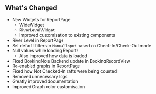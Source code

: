 ## What's Changed
- New Widgets for ReportPage
	- WideWidget
	- RiverLevelWidget
	- Improved customisation to existing components
- River Level in ReportPage
- Set default filters in `ManualInput` based on Check-In/Check-Out mode
- Null values while loading Reports
	- Also improved how data is loaded
- Fixed BookingNote Backend update in BookingRecordView
- Re-enabled graphs in ReportPage
- Fixed how Not Checked-In rafts were being counted
- Removed unnecessary logs
- Greatly improved documentation
- Improved Graph color customisation